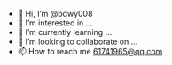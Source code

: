 - 👋 Hi, I’m @bdwy008
- 👀 I’m interested in ...
- 🌱 I’m currently learning ...
- 💞️ I’m looking to collaborate on ...
- 📫 How to reach me 61741965@qq.com

<!---
bdwy008/bdwy008 is a ✨ special ✨ repository because its `README.md` (this file) appears on your GitHub profile.
You can click the Preview link to take a look at your changes.
--->
